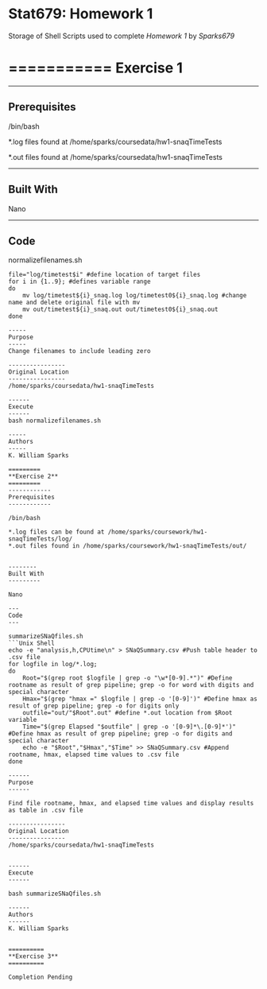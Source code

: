 **Stat679: Homework 1**
=================

Storage of Shell Scripts used to complete *Homework 1* by *Sparks679*

===========
**Exercise 1**
===========

-----------
Prerequisites
------------

/bin/bash

*.log files found at /home/sparks/coursedata/hw1-snaqTimeTests

*.out files found at /home/sparks/coursedata/hw1-snaqTimeTests

--------
Built With
---------

Nano

---
Code
---

normalizefilenames.sh


```Unix Shell
file="log/timetest$i" #define location of target files
for i in {1..9}; #defines variable range
do
    mv log/timetest${i}_snaq.log log/timetest0${i}_snaq.log #change name and delete original file with mv 
    mv out/timetest${i}_snaq.out out/timetest0${i}_snaq.out
done

-----
Purpose
-----
Change filenames to include leading zero

----------------
Original Location
----------------
/home/sparks/coursedata/hw1-snaqTimeTests

------
Execute
------
bash normalizefilenames.sh

-----
Authors
-----
K. William Sparks

=========
**Exercise 2**
=========
------------
Prerequisites
------------

/bin/bash

*.log files can be found at /home/sparks/coursework/hw1-snaqTimeTests/log/    
*.out files found in /home/sparks/coursework/hw1-snaqTimeTests/out/    


--------
Built With
---------

Nano

---
Code
---

summarizeSNaQfiles.sh
```Unix Shell
echo -e "analysis,h,CPUtime\n" > SNaQSummary.csv #Push table header to .csv file
for logfile in log/*.log;
do
    Root="$(grep root $logfile | grep -o "\w*[0-9].*")" #Define rootname as result of grep pipeline; grep -o for word with digits and special character 
    Hmax="$(grep "hmax =" $logfile | grep -o '[0-9]')" #Define hmax as result of grep pipeline; grep -o for digits only
    outfile="out/"$Root".out" #define *.out location from $Root variable
    Time="$(grep Elapsed "$outfile" | grep -o '[0-9]*\.[0-9]*')" #Define hmax as result of grep pipeline; grep -o for digits and special character
    echo -e "$Root","$Hmax","$Time" >> SNaQSummary.csv #Append rootname, hmax, elapsed time values to .csv file
done

------
Purpose
------

Find file rootname, hmax, and elapsed time values and display results as table in .csv file

----------------
Original Location
----------------
/home/sparks/coursedata/hw1-snaqTimeTests


------
Execute
------

bash summarizeSNaQfiles.sh

------
Authors
------
K. William Sparks


==========
**Exercise 3**
==========

Completion Pending
